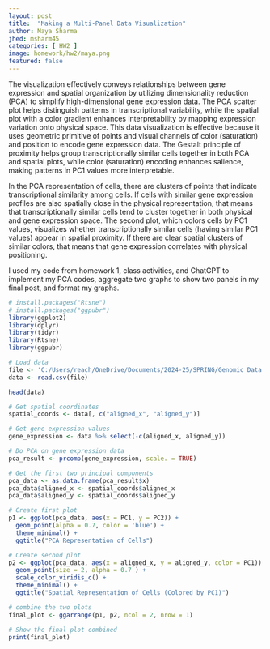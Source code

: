 ```yaml
---
layout: post
title:  "Making a Multi-Panel Data Visualization"
author: Maya Sharma
jhed: msharm45
categories: [ HW2 ]
image: homework/hw2/maya.png
featured: false
---
```


The visualization effectively conveys relationships between gene expression and spatial organization by utilizing dimensionality reduction (PCA) to
simplify high-dimensional gene expression data. The PCA scatter plot helps distinguish patterns in transcriptional variability, while the spatial 
plot with a color gradient enhances interpretability by mapping expression variation onto physical space. This data visualization is effective because 
it uses geometric primitive of points and visual channels of color (saturation) and position to encode gene expression data. The Gestalt principle of proximity 
helps group transcriptionally similar cells together in both PCA and spatial plots, while color (saturation) encoding enhances salience, making patterns 
in PC1 values more interpretable. 

In the PCA representation of cells, there are clusters of points that indicate transcriptional similarity among cells. 
If cells with similar gene expression profiles are also spatially close in the physical representation, that means 
that transcriptionally similar cells tend to cluster together in both physical and gene expression space. The second plot, 
which colors cells by PC1 values, visualizes whether transcriptionally similar cells (having similar PC1 values) appear in spatial proximity. 
If there are clear spatial clusters of similar colors, that means that gene expression correlates with physical positioning.

I used my code from homework 1, class activities, and ChatGPT to implement my PCA codes, aggregate two graphs to show two panels in my final post, and format my graphs.


```r
# install.packages("Rtsne")
# install.packages("ggpubr")
library(ggplot2)
library(dplyr)
library(tidyr)
library(Rtsne)
library(ggpubr)

# Load data
file <- 'C:/Users/reach/OneDrive/Documents/2024-25/SPRING/Genomic Data Visualization/genomic-data-visualization-2025/data/pikachu.csv.gz'
data <- read.csv(file)

head(data)

# Get spatial coordinates
spatial_coords <- data[, c("aligned_x", "aligned_y")]

# Get gene expression values 
gene_expression <- data %>% select(-c(aligned_x, aligned_y))

# Do PCA on gene expression data
pca_result <- prcomp(gene_expression, scale. = TRUE)

# Get the first two principal components
pca_data <- as.data.frame(pca_result$x)
pca_data$aligned_x <- spatial_coords$aligned_x
pca_data$aligned_y <- spatial_coords$aligned_y

# Create first plot
p1 <- ggplot(pca_data, aes(x = PC1, y = PC2)) +
  geom_point(alpha = 0.7, color = 'blue') +
  theme_minimal() +
  ggtitle("PCA Representation of Cells")

# Create second plot
p2 <- ggplot(pca_data, aes(x = aligned_x, y = aligned_y, color = PC1)) +
  geom_point(size = 2, alpha = 0.7 ) +
  scale_color_viridis_c() +
  theme_minimal() +
  ggtitle("Spatial Representation of Cells (Colored by PC1)")

# combine the two plots
final_plot <- ggarrange(p1, p2, ncol = 2, nrow = 1)

# Show the final plot combined
print(final_plot)

```

